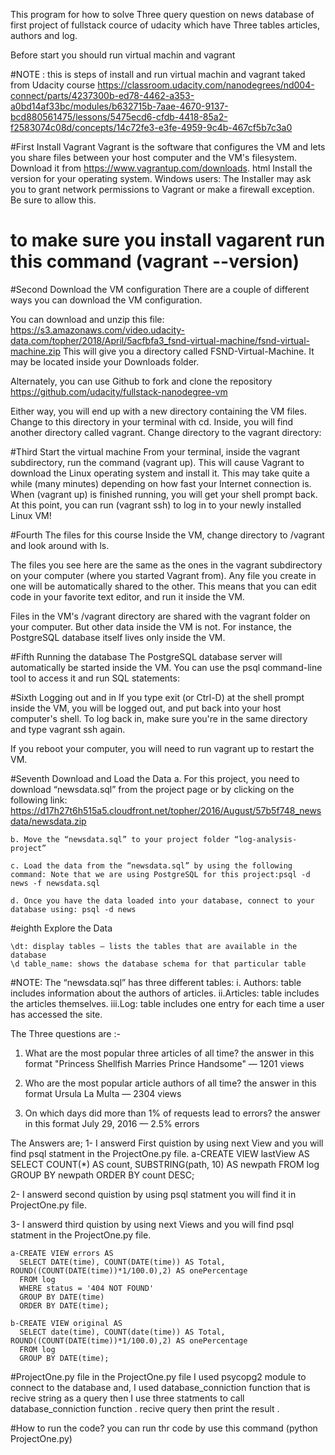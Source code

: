 
This program for how to solve Three query question on news database of 
first project of fullstack cource of udacity
which have Three tables articles, authors and log.

Before start you should run virtual machin and vagrant 

#NOTE : this is steps of install and run virtual machin and vagrant taked from Udacity course 
https://classroom.udacity.com/nanodegrees/nd004-connect/parts/4237300b-ed78-4462-a353-a0bd14af33bc/modules/b632715b-7aae-4670-9137-bcd880561475/lessons/5475ecd6-cfdb-4418-85a2-f2583074c08d/concepts/14c72fe3-e3fe-4959-9c4b-467cf5b7c3a0


#First
Install Vagrant
Vagrant is the software that configures the VM and lets you share files between your host computer and the VM's filesystem. Download it from 
https://www.vagrantup.com/downloads.
html Install the version for your operating system.
Windows users: The Installer may ask you to grant network permissions to Vagrant or make a firewall exception. Be sure to allow this.
# to make sure you install vagarent run this command (vagrant --version)
 

#Second
Download the VM configuration
There are a couple of different ways you can download the VM configuration.

You can download and unzip this file: https://s3.amazonaws.com/video.udacity-data.com/topher/2018/April/5acfbfa3_fsnd-virtual-machine/fsnd-virtual-machine.zip
This will give you a directory called FSND-Virtual-Machine. It may be located inside your Downloads folder.

Alternately, you can use Github to fork and clone the repository https://github.com/udacity/fullstack-nanodegree-vm

Either way, you will end up with a new directory containing the VM files. Change to this directory in your terminal with cd. Inside, you will find another directory called vagrant. Change directory to the vagrant directory:

#Third
Start the virtual machine
From your terminal, inside the vagrant subdirectory, run the command (vagrant up). This will cause Vagrant to download the Linux operating system and install it. This may take quite a while (many minutes) depending on how fast your Internet connection is.
When (vagrant up) is finished running, you will get your shell prompt back. At this point, you can run (vagrant ssh) to log in to your newly installed Linux VM!



#Fourth
The files for this course
Inside the VM, change directory to /vagrant and look around with ls.

The files you see here are the same as the ones in the vagrant subdirectory on your computer (where you started Vagrant from). Any file you create in one will be automatically shared to the other. This means that you can edit code in your favorite text editor, and run it inside the VM.

Files in the VM's /vagrant directory are shared with the vagrant folder on your computer. But other data inside the VM is not. For instance, the PostgreSQL database itself lives only inside the VM.

#Fifth
Running the database
The PostgreSQL database server will automatically be started inside the VM. You can use the psql command-line tool to access it and run SQL statements:


#Sixth
Logging out and in
If you type exit (or Ctrl-D) at the shell prompt inside the VM, you will be logged out, and put back into your host computer's shell. To log back in, make sure you're in the same directory and type vagrant ssh again.

If you reboot your computer, you will need to run vagrant up to restart the VM.


#Seventh
Download and Load the Data
	a. For this project, you need to download “newsdata.sql” from the project page or by clicking on the following link: 
		https://d17h27t6h515a5.cloudfront.net/topher/2016/August/57b5f748_newsdata/newsdata.zip

	b. Move the “newsdata.sql” to your project folder “log-analysis-project”
	
	c. Load the data from the “newsdata.sql” by using the following command: Note that we are using PostgreSQL for this project:psql -d news -f newsdata.sql

	d. Once you have the data loaded into your database, connect to your database using: psql -d news

#eighth
Explore the Data
	
	\dt: display tables — lists the tables that are available in the database
	\d table_name: shows the database schema for that particular table

#NOTE:
The “newsdata.sql” has three different tables:
i. Authors: table includes information about the authors of articles.
ii.Articles: table includes the articles themselves.
iii.Log: table includes one entry for each time a user has accessed the site.



 The Three questions are :-
 1. What are the most popular three articles of all time? 
	the answer in this format "Princess Shellfish Marries Prince Handsome" — 1201 views
 
 2. Who are the most popular article authors of all time?
	the answer in this format Ursula La Multa — 2304 views

 3. On which days did more than 1% of requests lead to errors?
	the answer in this format July 29, 2016 — 2.5% errors


 The Answers are;
  1- I answerd First quistion by using next View and you will find psql statment in the ProjectOne.py file.
	a-CREATE VIEW lastView AS 
	  SELECT COUNT(*) AS count, SUBSTRING(path, 10) AS newpath 
	  FROM log 
	  GROUP BY newpath 
	  ORDER BY count DESC;

	
 2- I answerd second quistion by using psql statment you will find it in ProjectOne.py file.
	

 3- I answerd third quistion by using next Views and you will find psql statment in the ProjectOne.py file.

	a-CREATE VIEW errors AS 
	  SELECT DATE(time), COUNT(DATE(time)) AS Total, ROUND((COUNT(DATE(time))*1/100.0),2) AS onePercentage 
	  FROM log 
	  WHERE status = '404 NOT FOUND' 
	  GROUP BY DATE(time) 
	  ORDER BY DATE(time);
	
	b-CREATE VIEW original AS 
	  SELECT date(time), COUNT(date(time)) AS Total, ROUND((COUNT(DATE(time))*1/100.0),2) AS onePercentage 
	  FROM log 
	  GROUP BY DATE(time);

#ProjectOne.py file
in the ProjectOne.py file I used psycopg2 module to connect to the database and, I used database_conniction function that is recive string as a query then I use 
three statments to call database_conniction function . recive query then print the result .

#How to run the code?
you can run thr code by use this command
(python ProjectOne.py)


